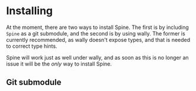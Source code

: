 # Installing

At the moment, there are two ways to install Spine.
The first is by including `Spine` as a git submodule,
and the second is by using wally. The former is currently
recommended, as wally doesn't expose types, and that is
needed to correct type hints. 

Spine will work just as well under wally, and as soon
as this is no longer an issue it will be the *only* way
to install Spine.

## Git submodule

